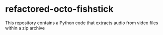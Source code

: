 # refactored-octo-fishstick
This repository contains a Python code that extracts audio from video files within a zip archive
